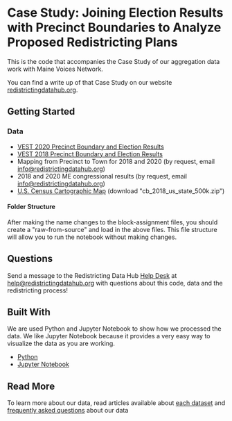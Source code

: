# Case Study: Joining Election Results with Precinct Boundaries to Analyze Proposed Redistricting Plans

This is the code that accompanies the Case Study of our aggregation data work with Maine Voices Network. 

You can find a write up of that Case Study on our website [redistrictingdatahub.org](https://redistrictingdatahub.org/tools/support/joining-election-results-with-precinct-boundaries-to-analyze-proposed-redistricting-plans/).

## Getting Started

### Data
- [VEST 2020 Precinct Boundary and Election Results](https://redistrictingdatahub.org/dataset/vest-2020-maine-precinct-boundaries-and-election-results-shapefile/)
- [VEST 2018 Precinct Boundary and Election Results](https://redistrictingdatahub.org/dataset/vest-2018-maine-precinct-and-election-results/)
- Mapping from Precinct to Town for 2018 and 2020 (by request, email info@redistrictingdatahub.org)
- 2018 and 2020 ME congressional results (by request, email info@redistrictingdatahub.org)
- [U.S. Census Cartographic Map](https://www.census.gov/geographies/mapping-files/time-series/geo/carto-boundary-file.html) (download "cb_2018_us_state_500k.zip")


#### Folder Structure
After making the name changes to the block-assignment files, you should create a "raw-from-source" and load in the above files. This file structure will allow you to run the notebook without making changes.

## Questions

Send a message to the Redistricting Data Hub [Help Desk](https://redistrictingdatahub.org/tools/support/) at help@redistrictingdatahub.org with questions about this code, data and the redistricting process!

## Built With

We are used Python and Jupyter Notebook to show how we processed the data. We like Jupyter Notebook because it provides a very easy way to visualize the data as you are working. 

* [Python](https://www.python.org/)
* [Jupyter Notebook](https://jupyter.org/)

## Read More


To learn more about our data, read articles available about [each dataset](https://redistrictingdatahub.org/data/about-our-data/) and [frequently asked questions](https://redistrictingdatahub.org/tools/support/data-faq/) about our data  
